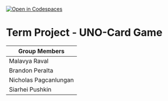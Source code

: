[![Open in Codespaces](https://classroom.github.com/assets/launch-codespace-7f7980b617ed060a017424585567c406b6ee15c891e84e1186181d67ecf80aa0.svg)](https://classroom.github.com/open-in-codespaces?assignment_repo_id=12560345)


# Term Project - UNO-Card Game

| Group Members |
|---------------|
| Malavya Raval |
|  Brandon Peralta   |
| Nicholas Pagcanlungan   |
| Siarhei Pushkin |

